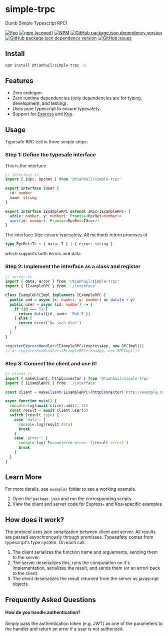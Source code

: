 # simple-trpc
Dumb Simple Typescript RPC!

[![Foo](https://github.com/tianhuil/simple-trpc/workflows/Node.js%20CI/badge.svg)](https://github.com/tianhuil/simple-trpc/actions?query=workflow%3A%22Node.js+CI%22)
[![npm (scoped)](https://img.shields.io/npm/v/@tianhuil/simple-trpc.svg)](https://www.npmjs.com/package/@tianhuil/simple-trpc)
[![NPM](https://img.shields.io/npm/l/@tianhuil/simple-trpc.svg)](https://www.npmjs.com/package/@tianhuil/simple-trpc)
[![GitHub package.json dependency version](https://img.shields.io/github/package-json/dependency-version/tianhuil/simple-trpc/dev/@babel/preset-typescript.svg)](https://github.com/tianhuil/simple-trpc/blob/master/package.json)
[![GitHub package.json dependency version](https://img.shields.io/github/package-json/dependency-version/tianhuil/simple-trpc/dev/typescript.svg)](https://github.com/tianhuil/simple-trpc/blob/master/package.json)
[![GitHub issues](https://img.shields.io/github/issues/tianhuil/simple-trpc.svg)](https://github.com/tianhuil/simple-trpc/issues)

## Install
```bash
npm install @tianhuil/simple-trpc -S
```

## Features
- Zero codegen.
- Zero runtime dependencies (only dependencies are for typing, development, and testing).
- Uses pure typescript to ensure typesafety.
- Support for [Express](https://expressjs.com/) and [Koa](https://koajs.com/).

## Usage
Typesafe RPC call in three simple steps:

### Step 1: Define the typesafe interface
This is the interface
```ts
// interface.ts
import { IRpc, RpcRet } from '@tianhuil/simple-trpc'

export interface IUser {
  id: number
  name: string
}

export interface IExampleRPC extends IRpc<IExampleRPC> {
  add(x: number, y: number): Promise<RpcRet<number>>
  user(id: number): Promise<RpcRet<IUser>>
}
```

The interface `IRpc` ensure typesafety.  All methods return promises of
```ts
type RpcRet<T> = { data: T } | { error: string }
```
which supports both errors and data


### Step 2: Implement the interface as a class and register
```ts
// server.ts
import { data, error } from '@tianhuil/simple-trpc'
import { IExampleRPC } from './interface'

class ExampleRPCImpl implements IExampleRPC {
  public add = async (x: number, y: number) => data(x + y)
  public user = async (id: number) => {
    if (id === 5) {
      return data({id, name: `Bob 5`})
    } else {
      return error('No such User')
    }
  }
}

registerExpressHandler<IExampleRPC>(expressApp, new RPCImpl())
// or registerKoaHandler<IExampleRPC>(koaApp, new RPCImpl())
```

### Step 3: Connect the client and use it!
```ts
// client.ts
import { makeClient, httpConnector } from '@tianhuil/simple-trpc'
import { IExampleRPC } from './interface'

const client = makeClient<IExampleRPC>(httpConnector('http://example.com'))

async function main() {
  console.log(await client.add(2, 3))
  const result = await client.user(5)
  switch (result.type) {
    case 'data': {
      console.log(result.data)
      break
    }
    case 'error': {
      console.log(`Encountered error: ${result.error}`)
      break
    }
  }
}
```

## Learn More
For more details, see `example/` folder to see a working example.

1. Open the `package.json` and run the corresponding scripts.
2. View the client and server code for Express- and Koa-specific examples

## How does it work?
The protocol uses json serialization between client and server.  All results are passed asynchronously through promisses.  Typesafety comes from typescript's type system.  On each call:

1. The client serializes the function name and arguements, sending them to the server.
2. The server deserializes this, runs the computation on it's implementation, serializes the result, and sends them (or an error) back to the client.
3. The client deserializes the result returned from the server as javascript objects.

## Frequently Asked Questions
#### How do you handle authentication?
Simply pass the authentication token (e.g. JWT) as one of the parameters to the handler and return an error if a user is not authorized.
